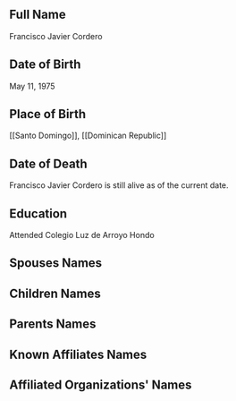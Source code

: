 ## Full Name
Francisco Javier Cordero

## Date of Birth
May 11, 1975

## Place of Birth
[[Santo Domingo]], [[Dominican Republic]]

## Date of Death
Francisco Javier Cordero is still alive as of the current date.

## Education
Attended Colegio Luz de Arroyo Hondo

## Spouses Names

## Children Names

## Parents Names

## Known Affiliates Names

## Affiliated Organizations' Names
